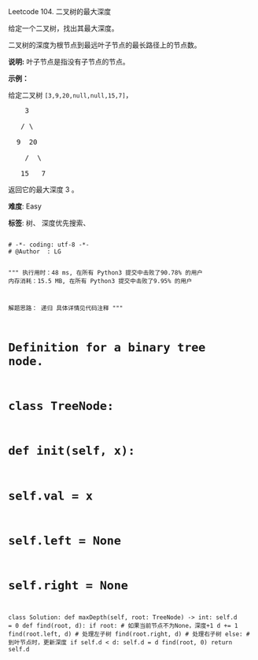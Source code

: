 Leetcode 104. 二叉树的最大深度
<p>给定一个二叉树，找出其最大深度。</p>


<p>二叉树的深度为根节点到最远叶子节点的最长路径上的节点数。</p>



<p><strong>说明:</strong>&nbsp;叶子节点是指没有子节点的节点。</p>



<p><strong>示例：</strong><br>

给定二叉树 <code>[3,9,20,null,null,15,7]</code>，</p>



<pre>    3

   / \

  9  20

    /  \

   15   7</pre>



<p>返回它的最大深度&nbsp;3 。</p>





 **难度**: Easy



 **标签**: 树、 深度优先搜索、 





<div class="hcb_wrap">
<pre class="prism undefined-numbers lang-python" data-lang="Python"><code>
# -*- coding: utf-8 -*-
# @Author  : LG

"""
执行用时：48 ms, 在所有 Python3 提交中击败了90.78% 的用户
内存消耗：15.5 MB, 在所有 Python3 提交中击败了9.95% 的用户

解题思路：
    递归
    具体详情见代码注释
"""
# Definition for a binary tree node.
# class TreeNode:
#     def __init__(self, x):
#         self.val = x
#         self.left = None
#         self.right = None

class Solution:
    def maxDepth(self, root: TreeNode) -> int:
        self.d = 0
        def find(root, d):
            if root:    # 如果当前节点不为None，深度+1
                d += 1
                find(root.left, d)  # 处理左子树
                find(root.right, d) # 处理右子树
            else:   # 到叶节点时，更新深度
                if self.d < d:
                    self.d = d
        find(root, 0)
        return self.d
</code></pre></div>
